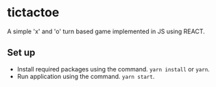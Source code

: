 # tictactoe

A simple 'x' and 'o' turn based game implemented in JS using REACT.

## Set up

- Install required packages using the command. `yarn install` or `yarn`.
- Run application using the command. `yarn start`.